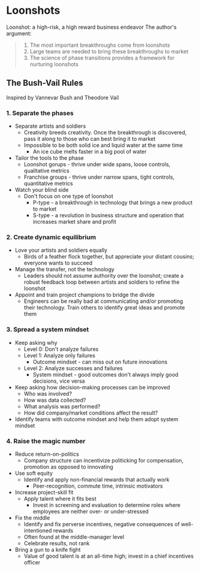 # Loonshots
Loonshot: a high-risk, a high reward business endeavor
The author's argument:
> 1. The most important breakthroughs come from loonshots
> 2. Large teams are needed to bring these breakthroughs to market
> 3. The science of phase transitions provides a framework for nurturing loonshots
## The Bush-Vail Rules
Inspired by Vannevar Bush and Theodore Vail
### 1. Separate the phases
- Separate artists and soldiers
	- Creativity breeds creativity. Once the breakthrough is discovered, pass it along to those who can best bring it to market
	- Impossible to be both solid ice and liquid water at the same time
		- An ice cube melts faster in a big pool of water
- Tailor the tools to the phase
	- Loonshot gorups - thrive under wide spans, loose controls, qualitative metrics
	- Franchise groups - thrive under narrow spans, tight controls, quantitative metrics 
- Watch your blind side
	- Don't focus on one type of loonshot
		- P-type - a breakthrough in technology that brings a new product to market
		- S-type - a revolution in business structure and operation that increases market share and profit
### 2. Create dynamic equilibrium
- Love your artists and soldiers equally
	- Birds of a feather flock together, but appreciate your distant cousins; everyone wants to succeed
- Manage the transfer, not the technology
	- Leaders should not assume authority over the loonshot; create a robust feedback loop between artists and soldiers to refine the loonshot
- Appoint and train project champions to bridge the divide
	- Engineers can be really bad at communicating and/or promoting their technology. Train others to identify great ideas and promote them
### 3. Spread a system mindset
- Keep asking why
	- Level 0: Don't analyze failures
	- Level 1: Analyze only failures
		- Outcome mindset - can miss out on future innovations
	- Level 2: Analyze successes and failures
		- System mindset - good outcomes don't always imply good decisions, vice versa
- Keep asking how decision-making processes can be improved
	- Who was involved?
	- How was data collected?
	- What analysis was performed?
	- How did company/market conditions affect the result?
- Identify teams with outcome mindset and help them adopt system mindset
### 4. Raise the magic number
- Reduce return-on-politics
	- Company structure can incentivize politicking for compensation, promotion as opposed to innovating
- Use soft equity
	- Identify and apply non-financial rewards that actually work
		- Peer-recognition, commute time, intrinsic motivators
- Increase project-skill fit
	- Apply talent where it fits best
		- Invest in screening and evaluation to determine roles where employees are neither over- or under-stressed
- Fix the middle
	- Identify and fix perverse incentives, negative consequences of well-intentioned rewards
	- Often found at the middle-manager level
	- Celebrate results, not rank
- Bring a gun to a knife fight
	- Value of good talent is at an all-time high; invest in a chief incentives officer
